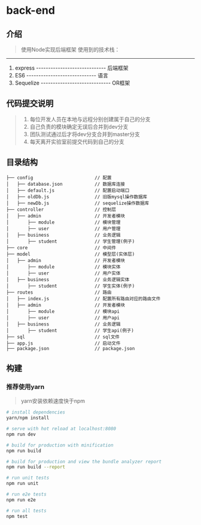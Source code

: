 ﻿# back-end

## 介绍
> 使用Node实现后端框架
> 使用到的技术栈：

----------
 1. express        -----------------------------  后端框架
 2. ES6            -----------------------------  语言
 3. Sequelize      -----------------------------  OR框架

## **代码提交说明**

> 1. 每位开发人员在本地与远程分别创建属于自己的分支
> 2. 自己负责的模块确定无误后合并到dev分支
> 3. 团队测试通过后才将dev分支合并到master分支
> 4. 每天离开实验室前提交代码到自己的分支

## 目录结构
```shell
├── config                       // 配置
│   ├── database.json            // 数据库连接
│   ├── default.js               // 配置启动端口
│   ├── oldDb.js                 // 旧版mysql操作数据库
│   ├── newDb.js                 // sequelize操作数据库
├── controller                   // 控制层
│   ├── admin                    // 开发者模块
│       ├── module				 // 模块管理
│       ├── user				 // 用户管理
│   ├── business                 // 业务逻辑
│       ├── student			     //	学生管理(例子)
├── core	                     // 中间件
├── model                        // 模型层(实体层)
│   ├── admin                    // 开发者模块
│       ├── module				 // 模块实体
│       ├── user				 // 用户实体
│   ├── business                 // 业务逻辑实体
│       ├── student			     //	学生实体(例子)
├── routes                       // 路由
│   ├── index.js                 // 配置所有路由对应的路由文件
│   ├── admin                    // 开发者模块
│       ├── module				 // 模块api
│       ├── user				 // 用户api
│   ├── business                 // 业务逻辑
│       ├── student			     //	学生api(例子)
├── sql                          // sql文件
├── app.js                       // 启动文件
├── package.json                 // package.json
```

## 构建
### 推荐使用yarn
> yarn安装依赖速度快于npm
``` bash
# install dependencies
yarn/npm install

# serve with hot reload at localhost:8080
npm run dev

# build for production with minification
npm run build

# build for production and view the bundle analyzer report
npm run build --report

# run unit tests
npm run unit

# run e2e tests
npm run e2e

# run all tests
npm test
```